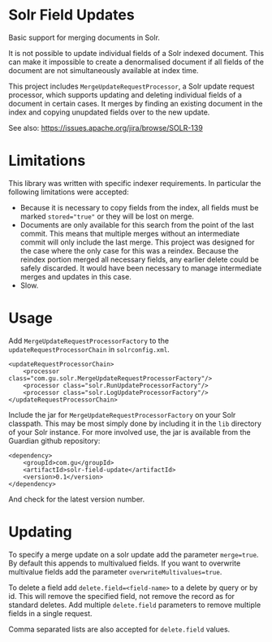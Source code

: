 Solr Field Updates
==================
Basic support for merging documents in Solr.

It is not possible to update individual fields of a Solr indexed document. This can make it impossible to create
a denormalised document if all fields of the document are not simultaneously available at index time.

This project includes `MergeUpdateRequestProcessor`, a Solr update request processor, which supports updating and
deleting individual fields of a document in certain cases. It merges by finding an existing document in the index
and copying unupdated fields over to the new update.

See also: https://issues.apache.org/jira/browse/SOLR-139



Limitations
===========
This library was written with specific indexer requirements. In particular the following limitations were accepted:

   * Because it is necessary to copy fields from the index, all fields must be marked `stored="true"` or they will
     be lost on merge.
   * Documents are only available for this search from the point of the last commit. This means that multiple merges
     without an intermediate commit will only include the last merge. This project was designed for the case where the
     only case for this was a reindex. Because the reindex portion merged all necessary fields, any earlier delete
     could be safely discarded. It would have been necessary to manage intermediate merges and updates in this
     case.
   * Slow.



Usage
=====

Add `MergeUpdateRequestProcessorFactory` to the `updateRequestProcessorChain` in `solrconfig.xml`.

    <updateRequestProcessorChain>
        <processor class="com.gu.solr.MergeUpdateRequestProcessorFactory"/>
        <processor class="solr.RunUpdateProcessorFactory"/>
        <processor class="solr.LogUpdateProcessorFactory"/>
    </updateRequestProcessorChain>

Include the jar for `MergeUpdateRequestProcessorFactory` on your Solr classpath. This may be most simply done by
including it in the `lib` directory of your Solr instance. For more involved use, the jar is available from the
Guardian github repository:

    <dependency>
        <groupId>com.gu</groupId>
        <artifactId>solr-field-update</artifactId>
        <version>0.1</version>
    </dependency>

And check for the latest version number.



Updating
========

To specify a merge update on a solr update add the parameter `merge=true`. By default this appends to multivalued
fields. If you want to overwrite multivalue fields add the parameter `overwriteMultivalues=true`.

To delete a field add `delete.field=<field-name>` to a delete by query or by id. This will remove the specified field,
not remove the record as for standard deletes. Add multiple `delete.field` parameters to remove multiple fields in a
single request.

Comma separated lists are also accepted for `delete.field` values.
